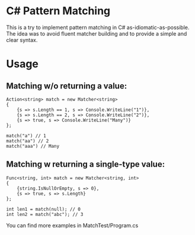 C# Pattern Matching
===================

This is a try to implement pattern matching in C# as-idiomatic-as-possible. The idea was to avoid fluent matcher building and to provide a simple and clear syntax.

Usage
=====

Matching w/o returning a value:
-------------------------------

~~~~~~~~~~~~~~~~~~~~~~~~~~~~~~~~~~~~~~~~~~~~~~~~~~~~~~~~~~~~~~~~~~~~~~~~~~~~~~~~
Action<string> match = new Matcher<string>
{
    {s => s.Length == 1, s => Console.WriteLine("1")},
    {s => s.Length == 2, s => Console.WriteLine("2")},
    {s => true, s => Console.WriteLine("Many")}
};

match("a") // 1
match("aa") // 2
match("aaa") // Many
~~~~~~~~~~~~~~~~~~~~~~~~~~~~~~~~~~~~~~~~~~~~~~~~~~~~~~~~~~~~~~~~~~~~~~~~~~~~~~~~

Matching w returning a single-type value:
-----------------------------------------

~~~~~~~~~~~~~~~~~~~~~~~~~~~~~~~~~~~~~~~~~~~~~~~~~~~~~~~~~~~~~~~~~~~~~~~~~~~~~~~~
Func<string, int> match = new Matcher<string, int>
{
    {string.IsNullOrEmpty, s => 0},
    {s => true, s => s.Length}
};

int len1 = match(null); // 0
int len2 = match("abc"); // 3
~~~~~~~~~~~~~~~~~~~~~~~~~~~~~~~~~~~~~~~~~~~~~~~~~~~~~~~~~~~~~~~~~~~~~~~~~~~~~~~~



You can find more examples in MatchTest/Program.cs